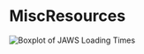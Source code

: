 # MiscResources

![Boxplot of JAWS Loading Times](http://htmlpreview.github.io/?https://github.com/mrhunsaker/MiscResources/blob/main/ComputerRBDisplaySpecsTVIFig1.html)
